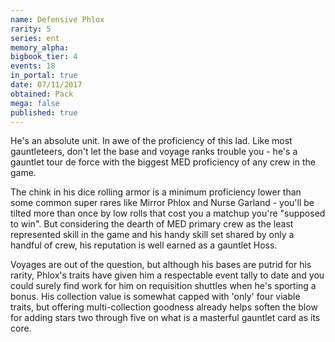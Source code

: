 ```yaml
---
name: Defensive Phlox
rarity: 5
series: ent
memory_alpha:
bigbook_tier: 4
events: 18
in_portal: true
date: 07/11/2017
obtained: Pack
mega: false
published: true
---
```


He's an absolute unit. In awe of the proficiency of this lad. Like most gauntleteers, don't let the base and voyage ranks trouble you - he's a gauntlet tour de force with the biggest MED proficiency of any crew in the game.

The chink in his dice rolling armor is a minimum proficiency lower than some common super rares like Mirror Phlox and Nurse Garland - you'll be tilted more than once by low rolls that cost you a matchup you're "supposed to win". But considering the dearth of MED primary crew as the least represented skill in the game and his handy skill set shared by only a handful of crew, his reputation is well earned as a gauntlet Hoss.

Voyages are out of the question, but although his bases are putrid for his rarity, Phlox's traits have given him a respectable event tally to date and you could surely find work for him on requisition shuttles when he's sporting a bonus. His collection value is somewhat capped with 'only' four viable traits, but offering multi-collection goodness already helps soften the blow for adding stars two through five on what is a masterful gauntlet card as its core.
